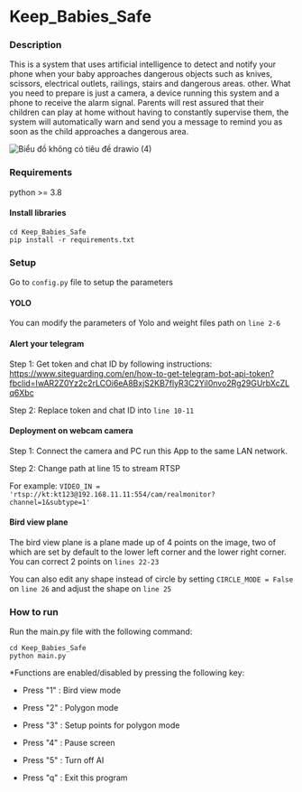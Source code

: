 # Keep_Babies_Safe
### Description
This is a system that uses artificial intelligence to detect and notify your phone when your baby approaches dangerous objects such as knives, scissors, electrical outlets, railings, stairs and dangerous areas. other. What you need to prepare is just a camera, a device running this system and a phone to receive the alarm signal. Parents will rest assured that their children can play at home without having to constantly supervise them, the system will automatically warn and send you a message to remind you as soon as the child approaches a dangerous area.


![Biểu đồ không có tiêu đề drawio (4)](https://user-images.githubusercontent.com/84137684/219955247-7e9563a3-b052-4008-afb7-6903e16ed40e.png)

### Requirements
python >= 3.8
#### Install libraries
```
cd Keep_Babies_Safe
pip install -r requirements.txt
```
### Setup
Go to `config.py` file to setup the parameters
#### YOLO
You can modify the parameters of Yolo and weight files path on `line 2-6` 
#### Alert your telegram
Step 1: Get token and chat ID by following instructions: https://www.siteguarding.com/en/how-to-get-telegram-bot-api-token?fbclid=IwAR2Z0Yz2c2rLCOi6eA8BxjS2KB7flyR3C2Yil0nvo2Rg29GUrbXcZLq6Xbc

Step 2: Replace token and chat ID into `line 10-11`
#### Deployment on webcam camera
Step 1: Connect the camera and PC run this App to the same LAN network.

Step 2: Change path at line 15 to stream RTSP

For example:
`VIDEO_IN = 'rtsp://kt:kt123@192.168.11.11:554/cam/realmonitor?channel=1&subtype=1'`
#### Bird view plane
The bird view plane is a plane made up of 4 points on the image, two of which are set by default to the lower left corner and the lower right corner. You can correct 2 points on `lines 22-23`

You can also edit any shape instead of circle by setting `CIRCLE_MODE = False` on `line 26` and adjust the shape on `line 25`
### How to run
Run the main.py file with the following command:

```
cd Keep_Babies_Safe
python main.py
```

*Functions are enabled/disabled by pressing the following key:

- Press "1" : Bird view mode

- Press "2" : Polygon mode

- Press "3" : Setup points for polygon mode

- Press "4" : Pause screen

- Press "5" : Turn off AI

- Press "q" : Exit this program
